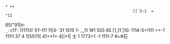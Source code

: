                                                                                                        * ++
                                                            [[`5:1  =                                  "11
65("91|`9!                                                          _-1`_11':
                                    111113!
                                                                    1[1-111    11|4-`31
                       1515 1_-
                                    __11
                        1#1 555 65                   [1_11
                                                                                         |10:
1114-5+!111
                                                                                                      =+-1
                                                                                                       111!1
             37                              4
             1[55!11[
                                     41+*1+  4[|*1|
                                                                                                         士 1
                                             1773+1
                                                                                               -1
                                                                                                   1111-7
                                                                                                       #+#石